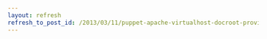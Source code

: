 ```yaml
---
layout: refresh
refresh_to_post_id: /2013/03/11/puppet-apache-virtualhost-docroot-provided-by-rpm
---
```

